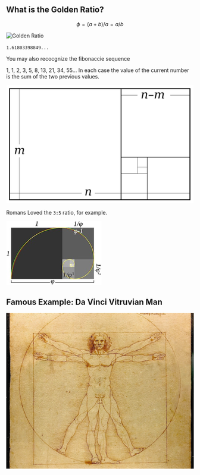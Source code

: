 ## What is the Golden Ratio?

$$\phi = (a + b)/a = a/b$$ 



![Golden Ratio](https://upload.wikimedia.org/wikipedia/commons/thumb/8/8e/SimilarGoldenRectangles.svg/2560px-SimilarGoldenRectangles.svg.png)



`1.61803398849...`

You may also recocgnize the fibonaccie sequence 

1, 1, 2, 3, 5, 8, 13, 21, 34, 55...
In each case the value of the current number is the sum of the two previous values.



![Golden Squares](./assets/2880px-Whirling_squares.svg.jpg)



Romans Loved the `3:5` ratio, for example.

![spiral](./assets/spiral.jpg)

## Famous Example: Da Vinci Vitruvian Man

![Da_Vinci_Vitruvian Man](./assets/Da_Vinci_Vitruvian%20Man.jpg)

